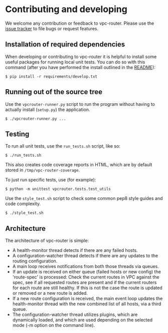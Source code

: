 # Contributing and developing

We welcome any contribution or feedback to vpc-router. Please use the [issue
tracker](https://github.com/romana/vpc-router/issues) to file bugs or request
features.


## Installation of required dependencies

When developing or contributing to vpc-router it is helpful to install some
useful packages for running local unit tests. You can do so with this command
(after you have performed the install outlined in the [README](README.md)):

    $ pip install -r requirements/develop.txt


## Running out of the source tree

Use the `vpcrouter-runner.py` script to run the program without having to
actually install (`setup.py`) the application.

    $ ./vpcrouter-runner.py ...


## Testing

To run all unit tests, use the `run_tests.sh` script, like so:

    $ ./run_tests.sh


This also creates code coverage reports in HTML, which are by default stored in
`/tmp/vpc-router-coverage`.


To just run specific tests, use (for example):

    $ python -m unittest vpcrouter.tests.test_utils


Use the `style_test.sh` script to check some common pep8 style guides and
code complexity.

    $ ./style_test.sh


## Architecture

The architecture of vpc-router is simple:

* A health-monitor thread detects if there are any failed hosts.
* A configuration-watcher thread detects if there are any updates to the
  routing configuration.
* A main loop receives notifications from both those threads via queues.
* If an update is received on either queue (failed hosts or new config) the
  'route-spec' is processed: Check the current routes in VPC against the spec,
  see if all requested routes are present and if the current routers for each
  route are still healthy. If this is not the case the route is updated or
  removed or a new route is added.
* If a new route configuration is received, the main event loop updates the
  health-monitor thread with the new combined list of all hosts, via a third
  queue.
* The configuration-watcher thread utilizes plugins, which are dynamically
  loaded, and which are used depending on the selected mode (-m option on the
  command line).

